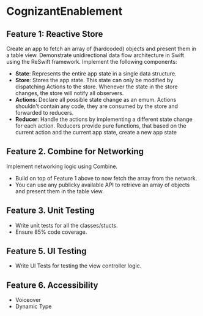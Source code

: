 # CognizantEnablement

## Feature 1: Reactive Store
Create an app to fetch an array of (hardcoded) objects and present them in a table view. Demonstrate unidirectional data flow architecture in Swift using the ReSwift framework. Implement the following components:
- **State**: Represents the entire app state in a single data structure. 
- **Store**: Stores the app state. This state can only be modified by dispatching Actions to the store. Whenever the state in the store changes, the store will notify all observers.
- **Actions**: Declare all possible state change as an emum. Actions shouldn't contain any code, they are consumed by the store and forwarded to reducers. 
- **Reducer**: Handle the actions by implementing a different state change for each action. Reducers provide pure functions, that based on the current action and the current app state, create a new app state


## Feature 2. Combine for Networking
Implement networking logic using Combine. 
- Build on top of Feature 1 above to now fetch the array from the network. 
- You can use any publicky available API to retrieve an array of objects and present them in the table view.  


## Feature 3. Unit Testing
- Write unit tests for all the classes/stucts. 
- Ensure 85% code coverage. 


## Feature 5. UI Testing
- Write UI Tests for testing the view controller logic.


## Feature 6. Accessibility
- Voiceover
- Dynamic Type

